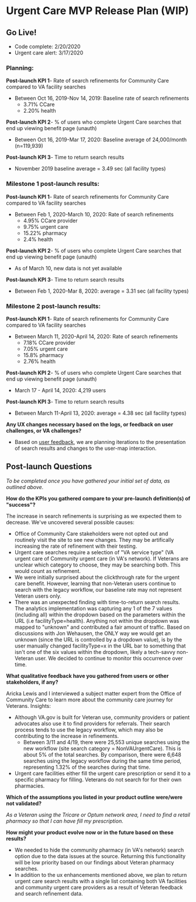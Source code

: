 # Urgent Care MVP Release Plan (WIP)

## Go Live!
- Code complete: 2/20/2020
- Urgent care alert:  3/17/2020

### Planning:
**Post-launch KPI 1**- Rate of search refinements for Community Care compared to VA facility searches

- Between Oct 16, 2019-Nov 14, 2019: Baseline rate of search refinements
  - 3.71% CCare 
  - 2.20%  health

**Post-launch KPI 2**- % of users who complete Urgent Care searches that end up viewing benefit page (unauth)

- Between Oct 16, 2019-Mar 17, 2020: Baseline average of 24,000/month (n=119,939)

**Post-launch KPI 3**- Time to return search results

- November 2019 baseline average = 3.49 sec (all facility types)

### Milestone 1 post-launch results:
**Post-launch KPI 1**- Rate of search refinements for Community Care compared to VA facility searches

- Between Feb 1, 2020-March 10, 2020: Rate of search refinements
  - 4.95% CCare provider
  - 9.75% urgent care
  - 15.22% pharmacy
  - 2.4% health 

**Post-launch KPI 2**- % of users who complete Urgent Care searches that end up viewing benefit page (unauth)

- As of March 10, new data is not yet available

**Post-launch KPI 3**- Time to return search results

- Between Feb 1, 2020-Mar 8, 2020: average = 3.31 sec (all facility types)

### Milestone 2 post-launch results:
**Post-launch KPI 1**- Rate of search refinements for Community Care compared to VA facility searches

- Between March 11, 2020-April 14, 2020: Rate of search refinements
  - 7.18% CCare provider
  - 7.05% urgent care
  - 15.8% pharmacy
  - 2.76% health 

**Post-launch KPI 2**- % of users who complete Urgent Care searches that end up viewing benefit page (unauth)

-  March 17 - April 14, 2020: 4,219 users

**Post-launch KPI 3**- Time to return search results

- Between March 11-April 13, 2020: average = 4.38 sec (all facility types)

**Any UX changes necessary based on the logs, or feedback on user challenges, or VA challenges?**

- Based on [user feedback](https://github.com/department-of-veterans-affairs/va.gov-team/blob/master/products/facilities/facility-locator/research/user-research/FL-Search-march2020/research-findings.md), we are planning iterations to the presentation of search results and changes to the user-map interaction. 


## Post-launch Questions 

_To be completed once you have gathered your initial set of data, as outlined above._ 

**How do the KPIs you gathered compare to your pre-launch definition(s) of "success"?**

The increase in search refinements is surprising as we expected them to decrease. We've uncovered several possible causes:
- Office of Community Care stakeholders were not opted out and routinely visit the site to see new changes. They may be artifically increasing the rate of refinement with their testing. 
- Urgent care searches require a selection of "VA service type" (VA urgent care of Community urgent care (in VA's network). If Veterans are unclear which category to choose, they may be searching both. This would count as refinement.
- We were initially surprised about the clickthrough rate for the urgent care benefit. However, learning that non-Veteran users continue to search with the legacy workflow, our baseline rate may not represent Veteran users only. 
- There was an unexpected finding with time-to-return search results. The analytics implementation was capturing any 1 of the 7 values (including all) within the dropdown based on the parameters within the URL (i.e facilityType=health). Anything not within the dropdown was mapped to "unknown" and contributed a fair amount of traffic. Based on discussions with Jon Wehausen, the ONLY way we would get an unknown (since the URL is controlled by a dropdown value), is by the user manually changed facilityType=x in the URL bar to something that isn't one of the six values within the dropdown, likely a tech-savvy non-Veteran user. We decided to continue to monitor this occurrence over time. 

**What qualitative feedback have you gathered from users or other stakeholders, if any?**

Aricka Lewis and I interviewed a subject matter expert from the Office of Community Care to learn more about the community care journey for Veterans.
Insights:
- Although VA.gov is built for Veteran use, community providers or patient advocates also use it to find providers for referrals.   Their search process tends to use the legacy workflow, which may also be contributing to the increase in refinements.
  - Between 3/11 and 4/19, there were 25,553 unique searches using the new workflow (site search category = NonVAUrgentCare). This is about 5% of the total searches. By comparison, there were 6,648 searches using the legacy workflow during the same time period, representing 1.32% of the searches during that time.
- Urgent care facilities either fill the urgent care prescription or send it to a specific pharmacy for filling. Veterans do not search for for their own pharmacies.

**Which of the assumptions you listed in your product outline were/were not validated?**

_As a Veteran using the Tricare or Optum network area, I need to find a retail pharmacy so that I can have fill my prescription._

**How might your product evolve now or in the future based on these results?**
- We needed to hide the community pharmacy (in VA's network) search option due to the data issues at the source. Returning this functionality will be low priority based on our findings about Veteran pharmacy searches. 
- In addition to the ux enhancements mentioned above, we plan to return urgent care search results with a single list containing both VA facilities and community urgent care providers as a result of Veteran feedback and search refinement data. 
